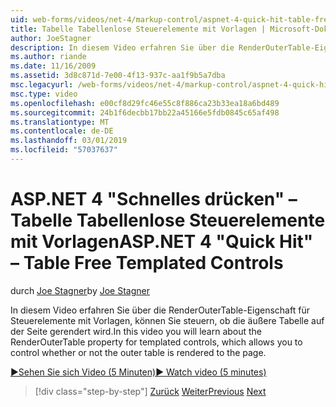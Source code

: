 ```yaml
---
uid: web-forms/videos/net-4/markup-control/aspnet-4-quick-hit-table-free-templated-controls
title: Tabelle Tabellenlose Steuerelemente mit Vorlagen | Microsoft-Dokumentation
author: JoeStagner
description: In diesem Video erfahren Sie über die RenderOuterTable-Eigenschaft für Steuerelemente mit Vorlagen, können Sie steuern, ob die äußere Tabelle rendern...
ms.author: riande
ms.date: 11/16/2009
ms.assetid: 3d8c871d-7e00-4f13-937c-aa1f9b5a7dba
msc.legacyurl: /web-forms/videos/net-4/markup-control/aspnet-4-quick-hit-table-free-templated-controls
msc.type: video
ms.openlocfilehash: e00cf8d29fc46e55c8f886ca23b33ea18a6bd489
ms.sourcegitcommit: 24b1f6decbb17bb22a45166e5fdb0845c65af498
ms.translationtype: MT
ms.contentlocale: de-DE
ms.lasthandoff: 03/01/2019
ms.locfileid: "57037637"
---
```

<a name="aspnet-4-quick-hit--table-free-templated-controls"></a><span data-ttu-id="8473f-103">ASP.NET 4 "Schnelles drücken" – Tabelle Tabellenlose Steuerelemente mit Vorlagen</span><span class="sxs-lookup"><span data-stu-id="8473f-103">ASP.NET 4 "Quick Hit" – Table Free Templated Controls</span></span>
====================
<span data-ttu-id="8473f-104">durch [Joe Stagner](https://github.com/JoeStagner)</span><span class="sxs-lookup"><span data-stu-id="8473f-104">by [Joe Stagner](https://github.com/JoeStagner)</span></span>

<span data-ttu-id="8473f-105">In diesem Video erfahren Sie über die RenderOuterTable-Eigenschaft für Steuerelemente mit Vorlagen, können Sie steuern, ob die äußere Tabelle auf der Seite gerendert wird.</span><span class="sxs-lookup"><span data-stu-id="8473f-105">In this video you will learn about the RenderOuterTable property for templated controls, which allows you to control whether or not the outer table is rendered to the page.</span></span> 

[<span data-ttu-id="8473f-106">&#9654;Sehen Sie sich Video (5 Minuten)</span><span class="sxs-lookup"><span data-stu-id="8473f-106">&#9654; Watch video (5 minutes)</span></span>](https://channel9.msdn.com/Blogs/ASP-NET-Site-Videos/aspnet-4-quick-hit-table-free-templated-controls)

> [!div class="step-by-step"]
> <span data-ttu-id="8473f-107">[Zurück](aspnet-4-quick-hit-new-rendering-option-for-check-box-lists-and-radio-button-lists.md)
> [Weiter](aspnet-4-quick-hit-tableless-menu-control.md)</span><span class="sxs-lookup"><span data-stu-id="8473f-107">[Previous](aspnet-4-quick-hit-new-rendering-option-for-check-box-lists-and-radio-button-lists.md)
[Next](aspnet-4-quick-hit-tableless-menu-control.md)</span></span>
